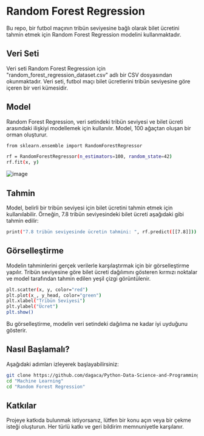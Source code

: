 # Random Forest Regression

Bu repo, bir futbol maçının tribün seviyesine bağlı olarak bilet ücretini tahmin etmek için Random Forest Regression modelini kullanmaktadır.



## Veri Seti

Veri seti Random Forest Regression için "random_forest_regression_dataset.csv" adlı bir CSV dosyasından okunmaktadır. Veri seti, futbol maçı bilet ücretlerini tribün seviyesine göre içeren bir veri kümesidir.



## Model

Random Forest Regression, veri setindeki tribün seviyesi ve bilet ücreti arasındaki ilişkiyi modellemek için kullanılır. Model, 100 ağaçtan oluşan bir orman oluşturur.

```bash
from sklearn.ensemble import RandomForestRegressor

rf = RandomForestRegressor(n_estimators=100, random_state=42)
rf.fit(x, y)
```



![image](https://github.com/dagaca/Python-Data-Science-and-Programming/assets/80363244/d5200f64-5add-468c-8bc3-cfd6dda77aa3)



## Tahmin

Model, belirli bir tribün seviyesi için bilet ücretini tahmin etmek için kullanılabilir. Örneğin, 7.8 tribün seviyesindeki bilet ücreti aşağıdaki gibi tahmin edilir:

```bash
print("7.8 tribün seviyesinde ücretin tahmini: ", rf.predict([[7.8]]))
```



## Görselleştirme

Modelin tahminlerini gerçek verilerle karşılaştırmak için bir görselleştirme yapılır. Tribün seviyesine göre bilet ücreti dağılımını gösteren kırmızı noktalar ve model tarafından tahmin edilen yeşil çizgi görüntülenir.

```bash
plt.scatter(x, y, color="red")
plt.plot(x_, y_head, color="green")
plt.xlabel("Tribün Seviyesi")
plt.ylabel("Ücret")
plt.show()
```

Bu görselleştirme, modelin veri setindeki dağılıma ne kadar iyi uyduğunu gösterir.



## Nasıl Başlamalı?
Aşağıdaki adımları izleyerek başlayabilirsiniz:

```bash
git clone https://github.com/dagaca/Python-Data-Science-and-Programming.git
cd "Machine Learning"
cd "Random Forest Regression"
```


## Katkılar
Projeye katkıda bulunmak istiyorsanız, lütfen bir konu açın veya bir çekme isteği oluşturun. Her türlü katkı ve geri bildirim memnuniyetle karşılanır.
